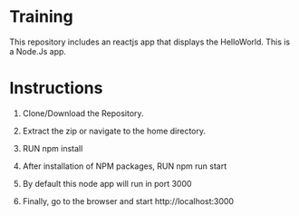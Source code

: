 # Training

This repository includes an reactjs app that displays the HelloWorld. This is a Node.Js app. 

# Instructions

1. Clone/Download the Repository.

2. Extract the zip or navigate to the home directory.

3. RUN npm install

4. After installation of NPM packages, RUN npm run start

5. By default this node app will run in port 3000

6. Finally, go to the browser and start http://localhost:3000


